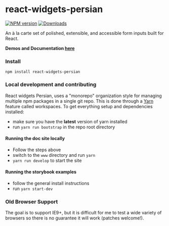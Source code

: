 react-widgets-persian
=============

[![NPM version][npm-image]][npm-url]
[![Downloads][downloads-image]][downloads-url]

An à la carte set of polished, extensible, and accessible form inputs built for React.

__Demos and Documentation [here](https://jquense.github.io/react-widgets/)__

### Install

`npm install react-widgets-persian`


### Local development and contributing

React widgets Persian, uses a "monorepo" organization style for managing multiple npm packages
in a single git repo. This is done through a [Yarn](https://yarnpkg.com/en/) feature called
workspaces. To get everything setup and dependencies installed:

- make sure you have the __latest__ version of yarn installed
- run `yarn run bootstrap` in the repo root directory

#### Running the doc site locally

 - Follow the steps above
 - switch to the `www` directory and run `yarn`
 - `yarn run develop` to start the site

#### Running the storybook examples
  - follow the general install instructions
  - run `yarn start-dev`

### Old Browser Support

The goal is to support IE9+, but it is difficult for me to test a wide variety of browsers so there is no guarantee it will work (patches welcome!).

[npm-image]: https://img.shields.io/npm/v/react-widgets.svg?style=flat-square
[npm-url]: https://npmjs.org/package/react-widgets
[downloads-image]: https://img.shields.io/npm/dm/react-widgets.svg?style=flat-square
[downloads-url]: https://npmjs.org/package/react-widgets
